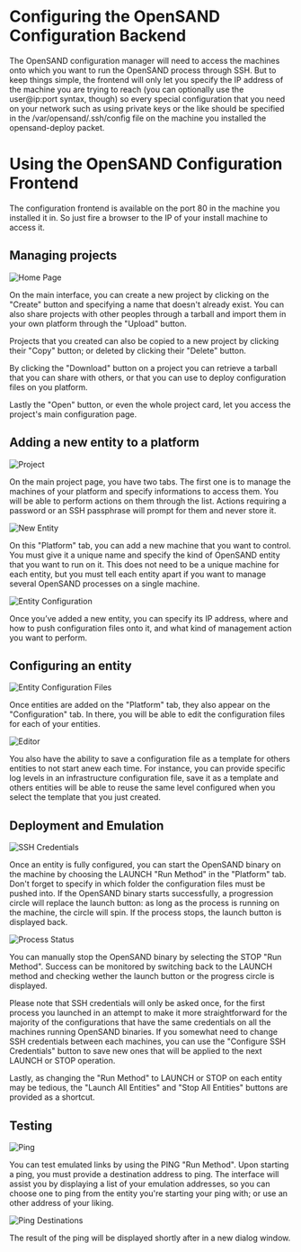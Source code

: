 # Configuring the OpenSAND Configuration Backend

The OpenSAND configuration manager will need to access the machines onto which
you want to run the OpenSAND process through SSH. But to keep things simple,
the frontend will only let you specify the IP address of the machine you are
trying to reach (you can optionally use the user@ip:port syntax, though) so
every special configuration that you need on your network such as using private
keys or the like should be specified in the /var/opensand/.ssh/config file on
the machine you installed the opensand-deploy packet.

# Using the OpenSAND Configuration Frontend

The configuration frontend is available on the port 80 in the machine you installed
it in. So just fire a browser to the IP of your install machine to access it.

## Managing projects

![Home Page](HomePage.png)

On the main interface, you can create a new project by clicking on the "Create" button
and specifying a name that doesn't already exist. You can also share projects with
other peoples through a tarball and import them in your own platform through the "Upload"
button.

Projects that you created can also be copied to a new project by clicking their "Copy"
button; or deleted by clicking their "Delete" button.

By clicking the "Download" button on a project you can retrieve a tarball that you can
share with others, or that you can use to deploy configuration files on you platform.

Lastly the "Open" button, or even the whole project card, let you access the project's
main configuration page.

## Adding a new entity to a platform

![Project](Project.png)

On the main project page, you have two tabs. The first one is to manage the machines of
your platform and specify informations to access them. You will be able to perform
actions on them through the list. Actions requiring a password or an SSH passphrase
will prompt for them and never store it.

![New Entity](NewEntity.png)

On this "Platform" tab, you can add a new machine that you want to control. You must give
it a unique name and specify the kind of OpenSAND entity that you want to run on it. This
does not need to be a unique machine for each entity, but you must tell each entity apart
if you want to manage several OpenSAND processes on a single machine.

![Entity Configuration](EntityConfiguration.png)

Once you’ve added a new entity, you can specify its IP address, where and how to push
configuration files onto it, and what kind of management action you want to perform.

## Configuring an entity

![Entity Configuration Files](EntityConfigurationFiles.png)

Once entities are added on the "Platform" tab, they also appear on the "Configuration" tab.
In there, you will be able to edit the configuration files for each of your entities.

![Editor](Editor.png)

You also have the ability to save a configuration file as a template for others entities
to not start anew each time. For instance, you can provide specific log levels in an
infrastructure configuration file, save it as a template and others entities will be
able to reuse the same level configured when you select the template that you just created.

## Deployment and Emulation

![SSH Credentials](SSHCredentials.png)

Once an entity is fully configured, you can start the OpenSAND binary on the machine by
choosing the LAUNCH "Run Method" in the "Platform" tab. Don't forget to specify in which
folder the configuration files must be pushed into. If the OpenSAND binary starts
successfully, a progression circle will replace the launch button: as long as the process
is running on the machine, the circle will spin. If the process stops, the launch button
is displayed back.

![Process Status](ProcessStatus.png)

You can manually stop the OpenSAND binary by selecting the STOP "Run Method". Success
can be monitored by switching back to the LAUNCH method and checking wether the launch
button or the progress circle is displayed.

Please note that SSH credentials will only be asked once, for the first process you launched
in an attempt to make it more straightforward for the majority of the configurations that
have the same credentials on all the machines running OpenSAND binaries. If you somewhat
need to change SSH credentials between each machines, you can use the "Configure SSH
Credentials" button to save new ones that will be applied to the next LAUNCH or STOP
operation.

Lastly, as changing the "Run Method" to LAUNCH or STOP on each entity may be tedious, the
"Launch All Entities" and "Stop All Entities" buttons are provided as a shortcut.

## Testing

![Ping](Ping.png)

You can test emulated links by using the PING "Run Method". Upon starting a ping, you
must provide a destination address to ping. The interface will assist you by displaying
a list of your emulation addresses, so you can choose one to ping from the entity you're
starting your ping with; or use an other address of your liking.

![Ping Destinations](PingDestination.png)

The result of the ping will be displayed shortly after in a new dialog window.
